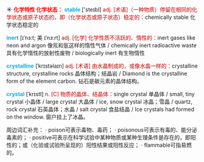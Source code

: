 ☀ <font color="red">**化学特性 化学状态：**</font>
<font color="sky blue">**stable**</font> ['steɪbl] 
<font color="#c00000">adj. [术语]（一种物质）停留在相同的化学状态或原子状态的，即（化学状态或原子状态）稳定的：</font>chemically stable 化学状态稳定的
            
<font color="sky blue">**inert**</font> [ɪˈnɜ:t; 美 ɪˈnɜ:rt]
<font color="#c00000">adj. [化学] 化学性质不活跃的、惰性的：</font>inert gases like neon and argon 像氖和氩这样的惰性气体 / chemically inert radioactive waste 具有化学惰性的放射性废物 / biologically inert 有生物惰性          

<font color="sky blue">**crystalline**</font> [ˈkrɪstəlaɪn]
<font color="#c00000">adj. [术语] 由水晶制成的，或像水晶一样的：</font>crystalline structure, crystalline rocks 晶体结构；结晶岩 / Diamond is the crystalline form of the element carbon. 钻石是碳元素的晶体结构。
           
<font color="sky blue">**crystal**</font> [ˈkrɪstl]
<font color="#c00000">n. [C] 物质的晶体、结晶体：</font>single crystal 单晶体 / small, tiny crystal 小晶体 / large crystal 大晶体 / ice, snow crystal 冰晶；雪晶 / quartz, rock crystal 石英晶体；水晶 / salt crystal 食盐结晶 / Ice crystals had formed on the window. 窗户挂上了冰晶。

周边词汇补充：
· poison可表示毒物、毒药；
· poisonous可表示有毒的、能分泌毒素的；
· positive可表示在科学试验中某种物质或某种生理条件是存在的，即阳性的；或（化验或试验所呈现的）阳性结果或阳性反应；
· flammable可指易燃的。
